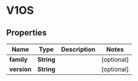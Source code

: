 # V1OS

## Properties
Name | Type | Description | Notes
------------ | ------------- | ------------- | -------------
**family** | **String** |  |  [optional]
**version** | **String** |  |  [optional]
